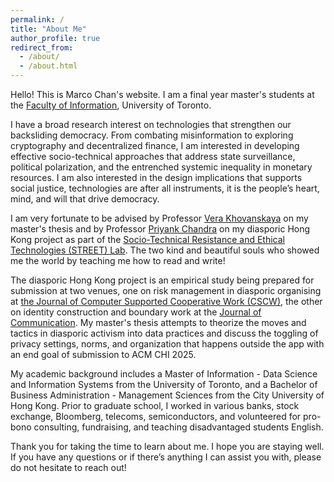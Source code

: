 ```yaml
---
permalink: /
title: "About Me"
author_profile: true
redirect_from: 
  - /about/
  - /about.html
---
```


Hello! This is Marco Chan's website. I am a final year master's students at the [Faculty of Information](https://ischool.utoronto.ca/), University of Toronto. 

I have a broad research interest on technologies that strengthen our backsliding democracy. From combating misinformation to exploring cryptography and decentralized finance, I am interested in developing effective socio-technical approaches that address state surveillance, political polarization, and the entrenched systemic inequality in monetary resources. I am also interested in the design implications that supports social justice, technologies are after all instruments, it is the people’s heart, mind, and will that drive democracy.

I am very fortunate to be advised by Professor [Vera Khovanskaya](https://verakhovanskaya.github.io/) on my master's thesis and by Professor [Priyank Chandra](https://www.priyankc.com/) on my diasporic Hong Kong project as part of the [Socio-Technical Resistance and Ethical Technologies (STREET) Lab](https://www.streetlab.tech/). The two kind and beautiful souls who showed me the world by teaching me how to read and write!

The diasporic Hong Kong project is an empirical study being prepared for submission at two venues, one on risk management in diasporic organising at [the Journal of Computer Supported Cooperative Work (CSCW)](https://link.springer.com/journal/10606), the other on identity construction and boundary work at the [Journal of Communication](https://academic.oup.com/JOC?login=true). My master's thesis attempts to theorize the moves and tactics in diasporic activism into data practices and discuss the toggling of privacy settings, norms, and organization that happens outside the app with an end goal of submission to ACM CHI 2025. 

My academic background includes a Master of Information - Data Science and Information Systems from the University of Toronto, and a Bachelor of Business Administration - Management Sciences from the City University of Hong Kong. Prior to graduate school, I worked in various banks, stock exchange, Bloomberg, telecoms, semiconductors, and volunteered for pro-bono consulting, fundraising, and teaching disadvantaged students English.

Thank you for taking the time to learn about me. I hope you are staying well. If you have any questions or if there’s anything I can assist you with, please do not hesitate to reach out!
